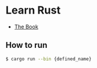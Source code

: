 # Learn Rust

- [The Book](https://doc.rust-jp.rs/book-ja)

## How to run

```bash
$ cargo run --bin {defined_name}
```
